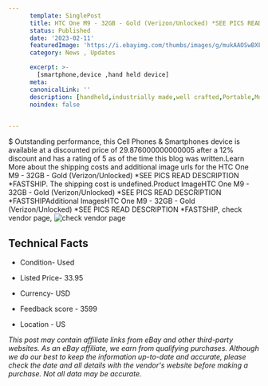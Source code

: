 ```yaml
---
      template: SinglePost
      title: HTC One M9 - 32GB - Gold (Verizon/Unlocked) *SEE PICS READ DESCRIPTION *FASTSHIP
      status: Published
      date: '2023-02-11'
      featuredImage: 'https://i.ebayimg.com/thumbs/images/g/mukAAOSwBXFjgn6u/s-l225.jpg'
      category: News , Updates

      excerpt: >-
        [smartphone,device ,hand held device]
      meta:
      canonicalLink: ''
      description: [handheld,industrially made,well crafted,Portable,Mobile,Compact,Convenient,Lightweight,Maneuverable,Man-portable,Miniature,Carriable,Hand-held,Light,Holdable,Transportable,Mobile device,Pocket-sized,On-the-go,Wireless,Cordless,Compact size,Convenient size, smartphone,device ,hand held device]
      noindex: false

        
---
```

$
    Outstanding performance, this Cell Phones & Smartphones device is available at a discounted price of 29.876000000000005 after a 12% discount and has a rating of 5 as of the time this blog was written.Learn More about the shipping costs and additional image urls for the HTC One M9 - 32GB - Gold (Verizon/Unlocked) *SEE PICS READ DESCRIPTION *FASTSHIP. The shipping cost is undefined.Product ImageHTC One M9 - 32GB - Gold (Verizon/Unlocked) *SEE PICS READ DESCRIPTION *FASTSHIPAdditional ImagesHTC One M9 - 32GB - Gold (Verizon/Unlocked) *SEE PICS READ DESCRIPTION *FASTSHIP, check vendor page, ![check vendor page](https://origin-galleryplus.ebayimg.com/ws/web/304717396108_2_0_1/225x225.jpg,https://origin-galleryplus.ebayimg.com/ws/web/304717396108_3_0_1/225x225.jpg,https://origin-galleryplus.ebayimg.com/ws/web/304717396108_4_0_1/225x225.jpg,https://origin-galleryplus.ebayimg.com/ws/web/304717396108_5_0_1/225x225.jpg,https://origin-galleryplus.ebayimg.com/ws/web/304717396108_6_0_1/225x225.jpg)
    
    

 ## Technical Facts 



     
      

 - Condition- Used 


      

 - Listed Price- 33.95 


      

 - Currency- USD 


      

 - Feedback score - 3599 


      

 - Location - US 


      
      

 *_This post may contain affiliate links from eBay and other third-party websites. As an eBay affiliate, we earn from qualifying purchases. Although we do our best to keep the information up-to-date and accurate, please check the date and all details with the vendor's website before making a purchase. Not all data may be accurate._*



    
    
    
    
    